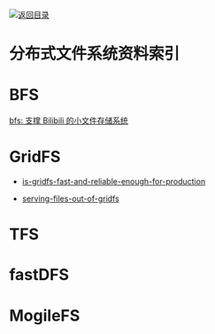 [![返回目录](https://parg.co/UGo)](https://github.com/wxyyxc1992/Awesome-Reference) 
 
 


# 分布式文件系统资料索引

# BFS

[bfs: 支撑 Bilibili 的小文件存储系统 ](http://mp.weixin.qq.com/s?__biz=MzAwMDU1MTE1OQ==&mid=406016886&idx=1&sn=f5aa286373fb981c9de904568fe7ddb2&scene=23&srcid=0411Wf3GI7zFtM1lWI4H2MPf#rd)

# GridFS

* [is-gridfs-fast-and-reliable-enough-for-production](http://stackoverflow.com/questions/3413115/is-gridfs-fast-and-reliable-enough-for-production)

* [serving-files-out-of-gridfs](https://www.coffeepowered.net/2010/02/17/serving-files-out-of-gridfs/)

# TFS

# fastDFS

# MogileFS
